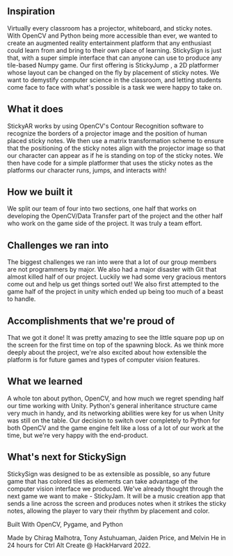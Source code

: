 ## Inspiration
Virtually every classroom has a projector, whiteboard, and sticky notes. With OpenCV and Python being more accessible than ever, we wanted to create an augmented reality entertainment platform that any enthusiast could learn from and bring to their own place of learning. StickySign is just that, with a super simple interface that can anyone can use to produce any tile-based Numpy game. Our first offering is StickyJump , a 2D platformer whose layout can be changed on the fly by placement of sticky notes. We want to demystify computer science in the classroom, and letting students come face to face with what's possible is a task we were happy to take on.

## What it does
StickyAR works by using OpenCV's Contour Recognition software to recognize the borders of a projector image and the position of human placed sticky notes. We then use a matrix transformation scheme to ensure that the positioning of the sticky notes align with the projector image so that our character can appear as if he is standing on top of the sticky notes. We then have code for a simple platformer that uses the sticky notes as the platforms our character runs, jumps, and interacts with!

## How we built it
We split our team of four into two sections, one half that works on developing the OpenCV/Data Transfer part of the project and the other half who work on the game side of the project. It was truly a team effort.

## Challenges we ran into
The biggest challenges we ran into were that a lot of our group members are not programmers by major. We also had a major disaster with Git that almost killed half of our project. Luckily we had some very gracious mentors come out and help us get things sorted out! We also first attempted to the game half of the project in unity which ended up being too much of a beast to handle.

## Accomplishments that we're proud of
That we got it done! It was pretty amazing to see the little square pop up on the screen for the first time on top of the spawning block. As we think more deeply about the project, we're also excited about how extensible the platform is for future games and types of computer vision features.

## What we learned
A whole ton about python, OpenCV, and how much we regret spending half our time working with Unity. Python's general inheritance structure came very much in handy, and its networking abilities were key for us when Unity was still on the table. Our decision to switch over completely to Python for both OpenCV and the game engine felt like a loss of a lot of our work at the time, but we're very happy with the end-product.

## What's next for StickySign
StickySign was designed to be as extensible as possible, so any future game that has colored tiles as elements can take advantage of the computer vision interface we produced. We've already thought through the next game we want to make - StickyJam. It will be a music creation app that sends a line across the screen and produces notes when it strikes the sticky notes, allowing the player to vary their rhythm by placement and color.

Built With OpenCV, Pygame, and Python

Made by Chirag Malhotra, Tony Astuhuaman, Jaiden Price, and Melvin He in 24 hours for Ctrl Alt Create @ HackHarvard 2022.
